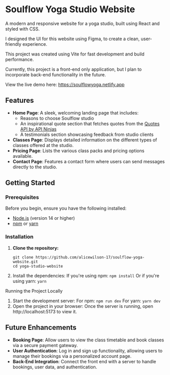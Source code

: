 # Soulflow Yoga Studio Website

A modern and responsive website for a yoga studio, built using React and styled with CSS.  

I designed the UI for this website using Figma, to create a clean, user-friendly experience.

This project was created using Vite for fast development and build performance.

Currently, this project is a front-end only application, but I plan to incorporate back-end functionality in the future.

View the live demo here: https://soulflowyoga.netlify.app

## Features

- **Home Page**: A sleek, welcoming landing page that includes:
  - Reasons to choose Soulflow studio
  - An inspirational quote section that fetches quotes from the [Quotes API by API Ninjas](https://api-ninjas.com/api/quotes)
  - A testimonials section showcasing feedback from studio clients
- **Classes Page**: Displays detailed information on the different types of classes offered at the studio.
- **Pricing Page**: Lists the various class packs and pricing options available.
- **Contact Page**: Features a contact form where users can send messages directly to the studio.

## Getting Started

### Prerequisites
Before you begin, ensure you have the following installed:
- [Node.js](https://nodejs.org/) (version 14 or higher)
- [npm](https://www.npmjs.com/) or [yarn](https://yarnpkg.com/)

### Installation

1. **Clone the repository:**
   ```
   git clone https://github.com/alicewilson-17/soulflow-yoga-website.git
   cd yoga-studio-website
   ```

2. Install the dependencies: If you're using npm:
```npm install```
Or if you're using yarn:
```yarn```

Running the Project Locally
1. Start the development server: For npm:
```npm run dev```
For yarn:
```yarn dev```
2. Open the project in your browser: Once the server is running, open http://localhost:5173 to view it.

## Future Enhancements
- **Booking Page**: Allow users to view the class timetable and book classes via a secure payment gateway.
- **User Authentication**: Log in and sign up functionality, allowing users to manage their bookings via a personalized account page.
- **Back-End Integration**: Connect the front end with a server to handle bookings, user data, and authentication.
